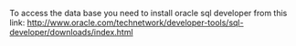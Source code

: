 To access the data base you need to install oracle sql developer from this link: http://www.oracle.com/technetwork/developer-tools/sql-developer/downloads/index.html
